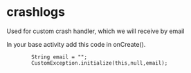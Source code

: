 # crashlogs
Used for custom crash handler, which we will receive by email

In your base activity add this code in onCreate().

```
        String email = "";
        CustomException.initialize(this,null,email);
```




